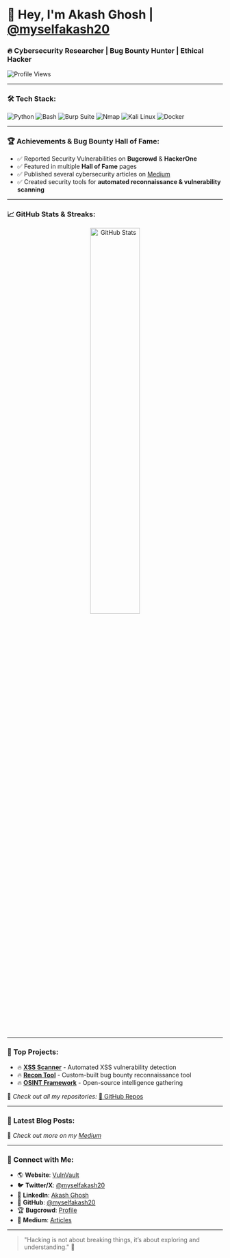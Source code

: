

# 👋 Hey, I'm Akash Ghosh | [@myselfakash20](https://github.com/myselfakash20)
### 🔥 Cybersecurity Researcher | Bug Bounty Hunter | Ethical Hacker  

![Profile Views](https://komarev.com/ghpvc/?username=myselfakash20&label=Profile%20Views&color=blueviolet&style=plastic)

---

### 🛠 Tech Stack:
![Python](https://img.shields.io/badge/Python-3776AB?style=for-the-badge&logo=python&logoColor=white)
![Bash](https://img.shields.io/badge/Bash-121011?style=for-the-badge&logo=gnu-bash&logoColor=white)
![Burp Suite](https://img.shields.io/badge/Burp%20Suite-F24E1E?style=for-the-badge&logo=burp-suite&logoColor=white)
![Nmap](https://img.shields.io/badge/Nmap-0040FF?style=for-the-badge&logo=nmap&logoColor=white)
![Kali Linux](https://img.shields.io/badge/Kali_Linux-557C94?style=for-the-badge&logo=kali-linux&logoColor=white)
![Docker](https://img.shields.io/badge/Docker-2496ED?style=for-the-badge&logo=docker&logoColor=white)

---

### 🏆 Achievements & Bug Bounty Hall of Fame:
- ✅ Reported Security Vulnerabilities on **Bugcrowd** & **HackerOne**
- ✅ Featured in multiple **Hall of Fame** pages
- ✅ Published several cybersecurity articles on [Medium](https://medium.com/@myselfakash20)
- ✅ Created security tools for **automated reconnaissance & vulnerability scanning**

---

### 📈 GitHub Stats & Streaks:
<p align="center">
<img src="https://github-readme-stats.vercel.app/api?username=myselfakash20&show_icons=true&theme=radical" width="48%" alt="GitHub Stats">  
<!-- <img src="https://github-readme-streak-stats.herokuapp.com/?user=myselfakash20&theme=radical" width="48%" alt="GitHub Streak">  -->
</p>

---

### 🚀 Top Projects:
- 🔥 **[XSS Scanner](https://github.com/myselfakash20/xss-scanner)** - Automated XSS vulnerability detection
- 🔥 **[Recon Tool](https://github.com/myselfakash20/recon-tool)** - Custom-built bug bounty reconnaissance tool
- 🔥 **[OSINT Framework](https://github.com/myselfakash20/osint-framework)** - Open-source intelligence gathering

📌 *Check out all my repositories:* [🔗 GitHub Repos](https://github.com/myselfakash20?tab=repositories)

---

### 📢 Latest Blog Posts:
<!-- BLOG-POST-LIST:START -->
<!-- BLOG-POST-LIST:END -->

🚀 *Check out more on my [Medium](https://medium.com/@myselfakash20)*

---

### 🎯 Connect with Me:
- 🌎 **Website**: [VulnVault](https://vulnvault.info)
- 🐦 **Twitter/X**: [@myselfakash20](https://x.com/myselfakash20)
- 🔗 **LinkedIn**: [Akash Ghosh](https://www.linkedin.com/in/akash-ghosh-145bb61b5/)
- 🐙 **GitHub**: [@myselfakash20](https://github.com/myselfakash20)
- 🏆 **Bugcrowd**: [Profile](https://bugcrowd.com/myselfakash20)
- 📜 **Medium**: [Articles](https://medium.com/@myselfakash20)

---

> "Hacking is not about breaking things, it’s about exploring and understanding." 🚀
